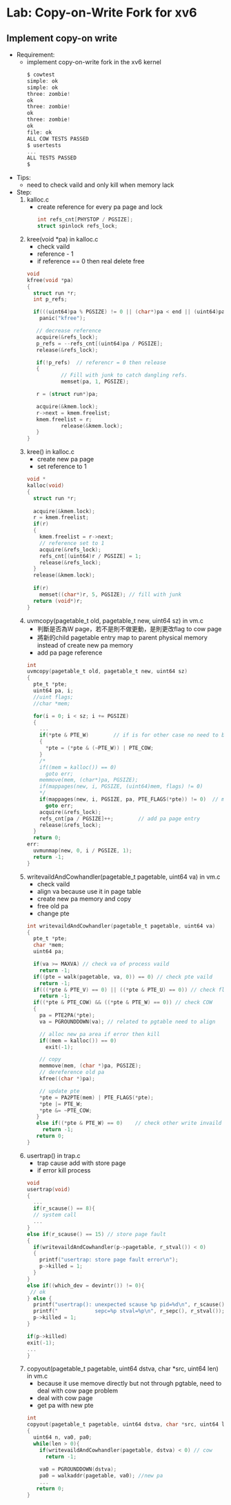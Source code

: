# Lab: Copy-on-Write Fork for xv6
## Implement copy-on write
* Requirement:
  * implement copy-on-write fork in the xv6 kernel
    ```c
    $ cowtest
    simple: ok
    simple: ok
    three: zombie!
    ok
    three: zombie!
    ok
    three: zombie!
    ok
    file: ok
    ALL COW TESTS PASSED
    $ usertests
    ...
    ALL TESTS PASSED
    $
    ```
* Tips:
  * need to check vaild and only kill when memory lack
* Step:
  1. kalloc.c
     * create reference for every pa page and lock
       ```c
       int refs_cnt[PHYSTOP / PGSIZE];
       struct spinlock refs_lock;
       ```
  2. kree(void *pa) in kalloc.c
     * check vaild
     * reference - 1
     * if reference == 0 then real delete free
     ```c
     void
     kfree(void *pa)
     {
       struct run *r;
       int p_refs;
     
       if(((uint64)pa % PGSIZE) != 0 || (char*)pa < end || (uint64)pa >= PHYSTOP)  // check vaild
         panic("kfree");
     
        // decrease reference
        acquire(&refs_lock);
        p_refs = --refs_cnt[(uint64)pa / PGSIZE];
        release(&refs_lock);

        if(!p_refs)  // referencr = 0 then release
        {
                // Fill with junk to catch dangling refs.
                memset(pa, 1, PGSIZE);

        r = (struct run*)pa;

        acquire(&kmem.lock);
        r->next = kmem.freelist;
        kmem.freelist = r;
                release(&kmem.lock);
        }
     }
     ```
  3. kree() in kalloc.c
     * create new pa page
     * set reference to 1
     ```c
     void *
     kalloc(void)
     {
       struct run *r;
    
       acquire(&kmem.lock);
       r = kmem.freelist;
       if(r)
       {
         kmem.freelist = r->next;
         // reference set to 1
         acquire(&refs_lock);
         refs_cnt[(uint64)r / PGSIZE] = 1;
         release(&refs_lock);
       }
       release(&kmem.lock);
    
       if(r)
         memset((char*)r, 5, PGSIZE); // fill with junk
       return (void*)r;
     }
     ```
  4. uvmcopy(pagetable_t old, pagetable_t new, uint64 sz) in vm.c
     * 判斷是否為W page，若不是則不做更動，是則更改flag to cow page
     * 將新的child pagetable entry map to parent physical memory instead of create new pa memory
     * add pa page reference
     ```c
     int
     uvmcopy(pagetable_t old, pagetable_t new, uint64 sz)
     {
       pte_t *pte;
       uint64 pa, i;
       //uint flags;
       //char *mem;

       for(i = 0; i < sz; i += PGSIZE)
       {
         ...
         if(*pte & PTE_W)        // if is for other case no need to become cow
         {
           *pte = (*pte & (~PTE_W)) | PTE_COW;
         }
         /*
         if((mem = kalloc()) == 0)
           goto err;
         memmove(mem, (char*)pa, PGSIZE);
         if(mappages(new, i, PGSIZE, (uint64)mem, flags) != 0)
         */
         if(mappages(new, i, PGSIZE, pa, PTE_FLAGS(*pte)) != 0)  // map child page entry to parent pa
           goto err;
         acquire(&refs_lock);
         refs_cnt[pa / PGSIZE]++;        // add pa page entry
         release(&refs_lock);
       }
       return 0;
     err:
       uvmunmap(new, 0, i / PGSIZE, 1);
       return -1;
     }
     ```
  5. writevaildAndCowhandler(pagetable_t pagetable, uint64 va) in vm.c
     * check vaild
     * align va because use it in page table
     * create new pa memory and copy
     * free old pa
     * change pte
     ```c
     int writevaildAndCowhandler(pagetable_t pagetable, uint64 va)
     {
       pte_t *pte;
       char *mem;
       uint64 pa;

       if(va >= MAXVA) // check va of process vaild
         return -1;
       if((pte = walk(pagetable, va, 0)) == 0) // check pte vaild
         return -1;
       if(((*pte & PTE_V) == 0) || ((*pte & PTE_U) == 0)) // check flag vaild
         return -1;
       if((*pte & PTE_COW) && ((*pte & PTE_W) == 0)) // check COW
       {
         pa = PTE2PA(*pte);
         va = PGROUNDDOWN(va); // related to pgtable need to align
     
         // alloc new pa area if error then kill
         if((mem = kalloc()) == 0)
           exit(-1);

         // copy
         memmove(mem, (char *)pa, PGSIZE);
         // dereference old pa
         kfree((char *)pa);
     
         // update pte
         *pte = PA2PTE(mem) | PTE_FLAGS(*pte);
         *pte |= PTE_W;
         *pte &= ~PTE_COW;
        }
        else if((*pte & PTE_W) == 0)    // check other write invaild
          return -1;
        return 0;
     }
     ```
  6. usertrap() in trap.c
     * trap cause add with store page
     * if error kill process
     ```c
     void
     usertrap(void)
     {
       ...
       if(r_scause() == 8){
       // system call
       ...
     }
     else if(r_scause() == 15) // store page fault
     {
       if(writevaildAndCowhandler(p->pagetable, r_stval()) < 0)
       {
         printf("usertrap: store page fault error\n");
         p->killed = 1;
       }
     }
     else if((which_dev = devintr()) != 0){
      // ok
     } else {
       printf("usertrap(): unexpected scause %p pid=%d\n", r_scause(), p->pid);
       printf("            sepc=%p stval=%p\n", r_sepc(), r_stval());
       p->killed = 1;
     } 
  
     if(p->killed)
     exit(-1);
     ...
     }
     ```
  7. copyout(pagetable_t pagetable, uint64 dstva, char *src, uint64 len) in vm.c
     * because it use memove directly but not through pgtable, need to deal with cow page problem
     * deal with cow page
     * get pa with new pte
     ```c
     int
     copyout(pagetable_t pagetable, uint64 dstva, char *src, uint64 len)
     {
       uint64 n, va0, pa0;
       while(len > 0){
         if(writevaildAndCowhandler(pagetable, dstva) < 0) // cow
           return -1;
      
         va0 = PGROUNDDOWN(dstva);
         pa0 = walkaddr(pagetable, va0); //new pa
         ...
        return 0;
     }
     ```
